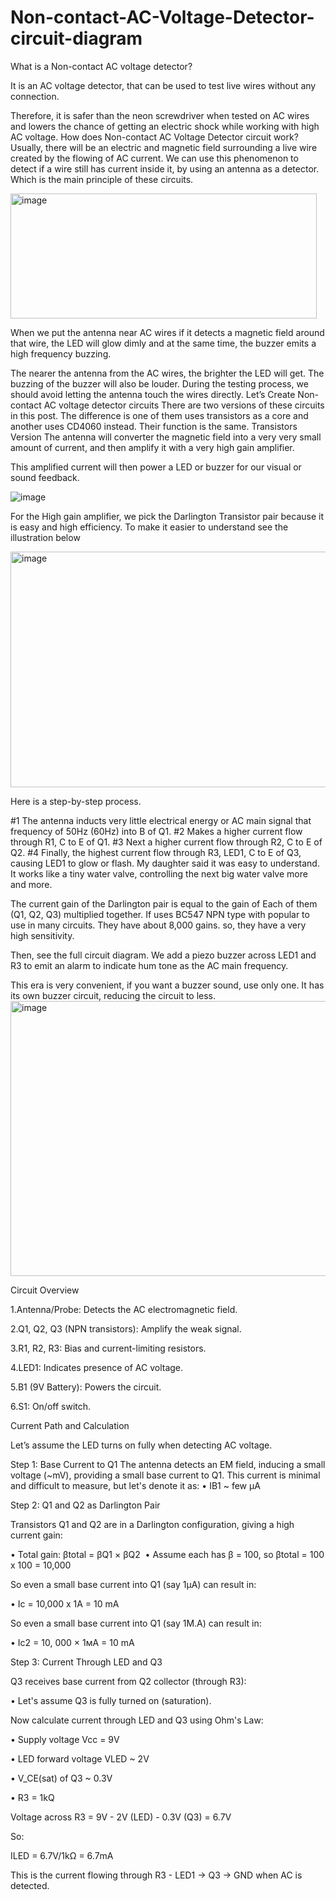 # Non-contact-AC-Voltage-Detector-circuit-diagram
What is a Non-contact AC voltage detector?

It is an AC voltage detector, that can be used to test live wires without any connection.

Therefore, it is safer than the neon screwdriver when tested on AC wires and lowers the chance of getting an electric shock while working with high AC voltage.
How does Non-contact AC Voltage Detector circuit work?
Usually, there will be an electric and magnetic field surrounding a live wire created by the flowing of AC current. We can use this phenomenon to detect if a wire still has current inside it, by using an antenna as a detector. Which is the main principle of these circuits.


<img width="490" height="200" alt="image" src="https://github.com/user-attachments/assets/f40784fd-abf4-443c-9100-f0429a8105d0" />

When we put the antenna near AC wires if it detects a magnetic field around that wire, the LED will glow dimly and at the same time, the buzzer emits a high frequency buzzing.

The nearer the antenna from the AC wires, the brighter the LED will get. The buzzing of the buzzer will also be louder.
During the testing process, we should avoid letting the antenna touch the wires directly.
Let’s Create Non-contact AC voltage detector circuits
There are two versions of these circuits in this post. The difference is one of them uses transistors as a core and another uses CD4060 instead. Their function is the same.
Transistors Version
The antenna will converter the magnetic field into a very very small amount of current, and then amplify it with a very high gain amplifier.

This amplified current will then power a LED or buzzer for our visual or sound feedback.

![image](https://github.com/user-attachments/assets/ab5e3223-7494-45e2-9446-62bf9de9fe8d)


For the High gain amplifier, we pick the Darlington Transistor pair because it is easy and high efficiency. To make it easier to understand see the illustration below

<img width="589" height="377" alt="image" src="https://github.com/user-attachments/assets/394ac650-8d91-418b-b063-6ce45c8b7ec4" />

Here is a step-by-step process.

#1 The antenna inducts very little electrical energy or AC main signal that frequency of 50Hz (60Hz) into B of Q1.
#2 Makes a higher current flow through R1, C to E of Q1.
#3 Next a higher current flow through R2, C to E of Q2.
#4 Finally, the highest current flow through R3, LED1, C to E of Q3, causing LED1 to glow or flash.
My daughter said it was easy to understand. It works like a tiny water valve, controlling the next big water valve more and more.

The current gain of the Darlington pair is equal to the gain of Each of them (Q1, Q2, Q3) multiplied together. If uses BC547 NPN type with popular to use in many circuits. They have about 8,000 gains. so, they have a very high sensitivity.

Then, see the full circuit diagram. We add a piezo buzzer across LED1 and R3 to emit an alarm to indicate hum tone as the AC main frequency.

This era is very convenient, if you want a buzzer sound, use only one. It has its own buzzer circuit, reducing the circuit to less.
<img width="557" height="440" alt="image" src="https://github.com/user-attachments/assets/8b2de85a-5113-4d3e-83af-93a84ed3c6d8" />

Circuit Overview

1.Antenna/Probe: Detects the AC electromagnetic field.

2.Q1, Q2, Q3 (NPN transistors): Amplify the weak signal.

3.R1, R2, R3: Bias and current-limiting resistors.

4.LED1: Indicates presence of AC voltage.

5.B1 (9V Battery): Powers the circuit.

6.S1: On/off switch.

Current Path and Calculation

Let’s assume the LED turns on fully when detecting AC voltage.

Step 1: Base Current to Q1
The antenna detects an EM field, inducing a small voltage (~mV), providing a small base current to Q1. This current is minimal and difficult to measure, but let's denote it as:
 • IB1 ~ few μA 

Step 2: Q1 and Q2 as Darlington Pair

Transistors Q1 and Q2 are in a Darlington configuration, giving a high current gain:

• Total gain: βtotal = βQ1 × βQ2
​
• Assume each has β = 100, so βtotal = 100 x 100 = 10,000

  So even a small base current into Q1 (say 1μA) can result in:
  
  • Ic = 10,000 x 1A = 10 mA
  
So even a small base current into Q1 (say 1M.A) can result in:

• Ic2 = 10, 000 × 1мA = 10 mA 

Step 3: Current Through LED and Q3

Q3 receives base current from Q2 collector (through R3):

• Let's assume Q3 is fully turned on (saturation).

Now calculate current through LED and Q3 using Ohm's Law: 

• Supply voltage Vcc = 9V

• LED forward voltage VLED ~ 2V

• V_CE(sat) of Q3 ~ 0.3V

• R3 = 1kQ

Voltage across R3 = 9V - 2V (LED) - 0.3V (Q3) = 6.7V

So:

ILED = 6.7V/1kΩ = 6.7mA

This is the current flowing through R3 - LED1 → Q3 → GND when AC is detected.
